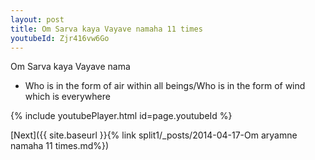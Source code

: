 ```yaml
---
layout: post
title: Om Sarva kaya Vayave namaha 11 times
youtubeId: Zjr416vw6Go
---
```

 
 
Om Sarva kaya Vayave nama 
 
 -  Who is in the form of air within all beings/Who is in the form of wind which is everywhere 
 
  
 
  
 
 
 
 
 
 


{% include youtubePlayer.html id=page.youtubeId %}
 
[Next]({{ site.baseurl }}{% link  split1/_posts/2014-04-17-Om aryamne namaha 11 times.md%})
 
